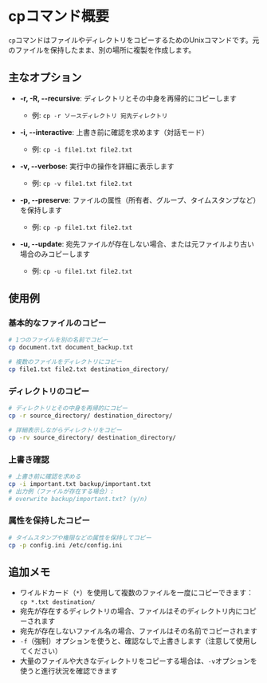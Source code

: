 # cpコマンド概要
`cp`コマンドはファイルやディレクトリをコピーするためのUnixコマンドです。元のファイルを保持したまま、別の場所に複製を作成します。

## 主なオプション
- **-r, -R, --recursive**: ディレクトリとその中身を再帰的にコピーします
  - 例: `cp -r ソースディレクトリ 宛先ディレクトリ`

- **-i, --interactive**: 上書き前に確認を求めます（対話モード）
  - 例: `cp -i file1.txt file2.txt`

- **-v, --verbose**: 実行中の操作を詳細に表示します
  - 例: `cp -v file1.txt file2.txt`

- **-p, --preserve**: ファイルの属性（所有者、グループ、タイムスタンプなど）を保持します
  - 例: `cp -p file1.txt file2.txt`

- **-u, --update**: 宛先ファイルが存在しない場合、または元ファイルより古い場合のみコピーします
  - 例: `cp -u file1.txt file2.txt`

## 使用例

### 基本的なファイルのコピー
```bash
# 1つのファイルを別の名前でコピー
cp document.txt document_backup.txt

# 複数のファイルをディレクトリにコピー
cp file1.txt file2.txt destination_directory/
```

### ディレクトリのコピー
```bash
# ディレクトリとその中身を再帰的にコピー
cp -r source_directory/ destination_directory/

# 詳細表示しながらディレクトリをコピー
cp -rv source_directory/ destination_directory/
```

### 上書き確認
```bash
# 上書き前に確認を求める
cp -i important.txt backup/important.txt
# 出力例（ファイルが存在する場合）:
# overwrite backup/important.txt? (y/n) 
```

### 属性を保持したコピー
```bash
# タイムスタンプや権限などの属性を保持してコピー
cp -p config.ini /etc/config.ini
```

## 追加メモ
- ワイルドカード（`*`）を使用して複数のファイルを一度にコピーできます：`cp *.txt destination/`
- 宛先が存在するディレクトリの場合、ファイルはそのディレクトリ内にコピーされます
- 宛先が存在しないファイル名の場合、ファイルはその名前でコピーされます
- `-f`（強制）オプションを使うと、確認なしで上書きします（注意して使用してください）
- 大量のファイルや大きなディレクトリをコピーする場合は、`-v`オプションを使うと進行状況を確認できます